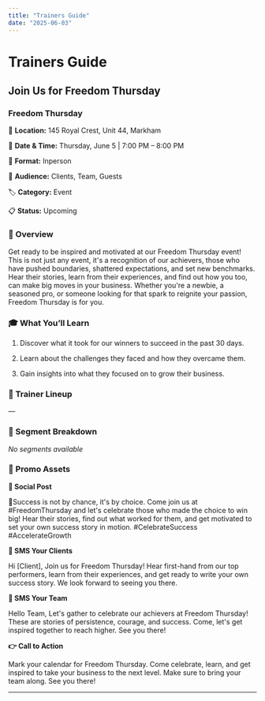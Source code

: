 ```yaml
---
title: "Trainers Guide"
date: "2025-06-03"
---
```


# Trainers Guide

## Join Us for Freedom Thursday

### Freedom Thursday

📍 **Location:** 145 Royal Crest, Unit 44, Markham

📅 **Date & Time:** Thursday, June 5 | 7:00 PM – 8:00 PM

🎯 **Format:** Inperson

👥 **Audience:** Clients, Team, Guests

🏷 **Category:** Event

📋 **Status:** Upcoming



### 🧭 Overview

Get ready to be inspired and motivated at our Freedom Thursday event! This is not just any event, it's a recognition of our achievers, those who have pushed boundaries, shattered expectations, and set new benchmarks. Hear their stories, learn from their experiences, and find out how you too, can make big moves in your business. Whether you're a newbie, a seasoned pro, or someone looking for that spark to reignite your passion, Freedom Thursday is for you.

### 🎓 What You’ll Learn

1. Discover what it took for our winners to succeed in the past 30 days.

2. Learn about the challenges they faced and how they overcame them.

3. Gain insights into what they focused on to grow their business.

### 👥 Trainer Lineup

—

### 📑 Segment Breakdown

_No segments available_

### 📣 Promo Assets

**📢 Social Post**

💫Success is not by chance, it's by choice. Come join us at #FreedomThursday and let's celebrate those who made the choice to win big! Hear their stories, find out what worked for them, and get motivated to set your own success story in motion. #CelebrateSuccess #AccelerateGrowth

**📨 SMS Your Clients**

Hi [Client], Join us for Freedom Thursday! Hear first-hand from our top performers, learn from their experiences, and get ready to write your own success story. We look forward to seeing you there.

**👥 SMS Your Team**

Hello Team, Let's gather to celebrate our achievers at Freedom Thursday! These are stories of persistence, courage, and success. Come, let's get inspired together to reach higher. See you there!

**👉 Call to Action**

Mark your calendar for Freedom Thursday. Come celebrate, learn, and get inspired to take your business to the next level. Make sure to bring your team along. See you there!

---

